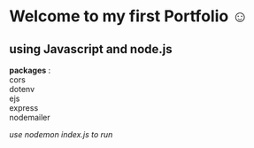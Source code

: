 # Welcome to my first Portfolio ☺️
## using Javascript and node.js

**packages** :   
cors  
dotenv  
ejs  
express  
nodemailer  

*use nodemon index.js to run*


